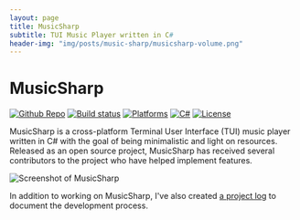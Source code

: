 ```yaml
---
layout: page
title: MusicSharp
subtitle: TUI Music Player written in C#
header-img: "img/posts/music-sharp/musicsharp-volume.png"
---
```


# MusicSharp
[![Github Repo](https://img.shields.io/github/stars/markjamesm/musicsharp?style=social)](https://github.com/markjamesm/MusicSharp) [![Build status](https://github.com/markjamesm/MusicSharp/workflows/.NET%20Core/badge.svg?branch=main)](https://github.com/markjamesm/MusicSharp/actions) [![Platforms](https://img.shields.io/badge/Platforms-Windows-blue)]() [![C#](https://img.shields.io/badge/Language-CSharp-darkgreen.svg)](https://en.wikipedia.org/wiki/C_Sharp_(programming_language)) [![License](https://img.shields.io/badge/License-GPL-orange.svg)](https://www.gnu.org/licenses/gpl-3.0.en.html)

MusicSharp is a cross-platform Terminal User Interface (TUI) music player written in C# with the goal of being minimalistic and light on resources. Released as an open source project, MusicSharp has received several contributors to the project who have helped implement features.  

<img src="https://user-images.githubusercontent.com/20845425/98192579-493ed580-1ee9-11eb-9188-fe6e6e1c0c55.png" alt="Screenshot of MusicSharp">

In addition to working on MusicSharp, I've also created [a project log](https://markjames.dev/2020-10-25-developing-a-cli-music-player-csharp/) to document the development process.
